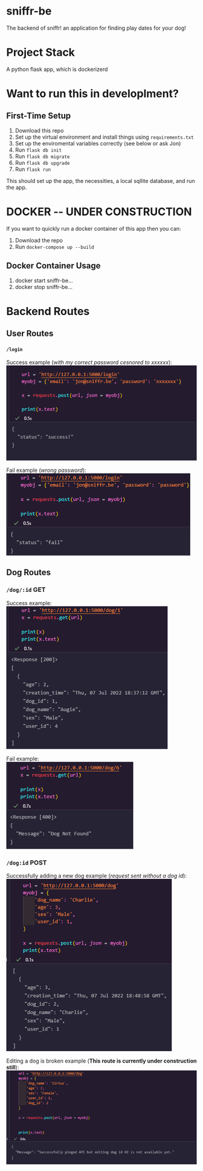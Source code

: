 # sniffr-be
The backend of sniffr! an application for finding play dates for your dog!

#  Project Stack
A python flask app, which is dockerizerd

# Want to run this in developlment?
## First-Time Setup
1. Download this repo
2. Set up the virtual environment and install things using `requirements.txt`
3. Set up the enviromental variables correctly (see below or ask Jon)
4. Run `flask db init`
5. Run `flask db migrate`
6. Run `flask db upgrade`
7. Run `flask run`

This should set up the app, the necessities, a local sqllite database, and run the app.

# DOCKER -- UNDER CONSTRUCTION
If you want to quickly run a docker container of this app then you can:
1. Download the repo
2. Run `docker-compose up --build`
## Docker Container Usage
1. docker start sniffr-be...
2. docker stop sniffr-be...


# Backend Routes
## User Routes
#### `/login` 

Success example (*with my correct password cesnored to xxxxxx*):  
![login success example](extra\readme_images\user_success.PNG)  

Fail example (*wrong password*):  
![login fail example](extra\readme_images\user_fail.PNG)


## Dog Routes
### `/dog/:id` **GET** 

Success example:  
![GET Dog success](extra\readme_images\dog_get_success.PNG)  

Fail example:  
![GET Dog fail](extra\readme_images\dog_get_fail.PNG)

### `/dog:id` **POST**

Successfully adding a new dog example (*request sent without a dog id*):  
![GET Dog success](extra\readme_images\dog_post_success.PNG)  

Editing a dog is broken example (**This route is currently under construction still**):  
![GET Dog fail](extra\readme_images\dog_post_edit_broken.PNG)